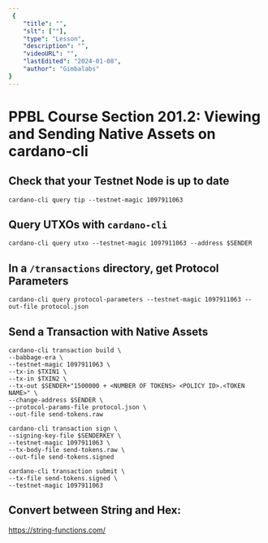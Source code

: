 ```yaml
---
 {
	"title": "",
	"slt": [""],
	"type": "Lesson",
	"description": "",
	"videoURL": "",
	"lastEdited": "2024-01-08",
	"author": "Gimbalabs"
}
---
```

 
 # PPBL Course Section 201.2: Viewing and Sending Native Assets on cardano-cli

## Check that your Testnet Node is up to date
```
cardano-cli query tip --testnet-magic 1097911063
```

## Query UTXOs with `cardano-cli`
```
cardano-cli query utxo --testnet-magic 1097911063 --address $SENDER
```

## In a `/transactions` directory, get Protocol Parameters
```
cardano-cli query protocol-parameters --testnet-magic 1097911063 --out-file protocol.json
```

## Send a Transaction with Native Assets
```
cardano-cli transaction build \
--babbage-era \
--testnet-magic 1097911063 \
--tx-in $TXIN1 \
--tx-in $TXIN2 \
--tx-out $SENDER+"1500000 + <NUMBER OF TOKENS> <POLICY ID>.<TOKEN NAME>" \
--change-address $SENDER \
--protocol-params-file protocol.json \
--out-file send-tokens.raw

cardano-cli transaction sign \
--signing-key-file $SENDERKEY \
--testnet-magic 1097911063 \
--tx-body-file send-tokens.raw \
--out-file send-tokens.signed

cardano-cli transaction submit \
--tx-file send-tokens.signed \
--testnet-magic 1097911063
```

## Convert between String and Hex:
https://string-functions.com/

